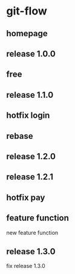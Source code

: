 # git-flow

## homepage

## release 1.0.0

## free

## release 1.1.0

## hotfix login

## rebase

## release 1.2.0

## release 1.2.1

## hotfix pay

## feature function

new feature function

## release 1.3.0

fix release 1.3.0